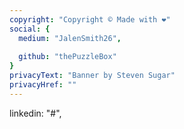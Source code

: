 ```yaml
---
copyright: "Copyright © Made with ❤️"
social: {
  medium: "JalenSmith26",
  
  github: "thePuzzleBox"
}
privacyText: "Banner by Steven Sugar"
privacyHref: ""
---
```

linkedin: "#",